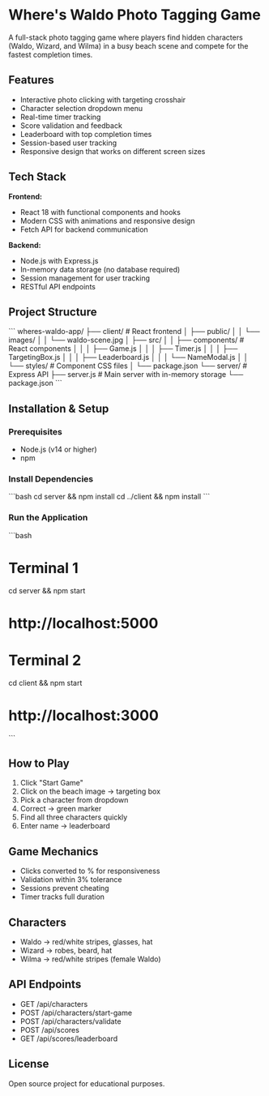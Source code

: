 # Where's Waldo Photo Tagging Game

A full-stack photo tagging game where players find hidden characters (Waldo, Wizard, and Wilma) in a busy beach scene and compete for the fastest completion times.

## Features
- Interactive photo clicking with targeting crosshair
- Character selection dropdown menu
- Real-time timer tracking
- Score validation and feedback
- Leaderboard with top completion times
- Session-based user tracking
- Responsive design that works on different screen sizes

## Tech Stack
**Frontend:**
- React 18 with functional components and hooks
- Modern CSS with animations and responsive design
- Fetch API for backend communication

**Backend:**
- Node.js with Express.js
- In-memory data storage (no database required)
- Session management for user tracking
- RESTful API endpoints

## Project Structure
\`\`\`
wheres-waldo-app/
├── client/                 # React frontend
│   ├── public/
│   │   └── images/
│   │       └── waldo-scene.jpg
│   ├── src/
│   │   ├── components/     # React components
│   │   │   ├── Game.js
│   │   │   ├── Timer.js
│   │   │   ├── TargetingBox.js
│   │   │   ├── Leaderboard.js
│   │   │   └── NameModal.js
│   │   └── styles/         # Component CSS files
│   └── package.json
└── server/                 # Express API
    ├── server.js          # Main server with in-memory storage
    └── package.json
\`\`\`

## Installation & Setup
### Prerequisites
- Node.js (v14 or higher)
- npm

### Install Dependencies
\`\`\`bash
cd server && npm install
cd ../client && npm install
\`\`\`

### Run the Application
\`\`\`bash
# Terminal 1
cd server && npm start
# http://localhost:5000

# Terminal 2
cd client && npm start
# http://localhost:3000
\`\`\`

## How to Play
1. Click "Start Game"  
2. Click on the beach image → targeting box  
3. Pick a character from dropdown  
4. Correct → green marker  
5. Find all three characters quickly  
6. Enter name → leaderboard  

## Game Mechanics
- Clicks converted to % for responsiveness  
- Validation within 3% tolerance  
- Sessions prevent cheating  
- Timer tracks full duration  

## Characters
- Waldo → red/white stripes, glasses, hat  
- Wizard → robes, beard, hat  
- Wilma → red/white stripes (female Waldo)  

## API Endpoints
- GET /api/characters  
- POST /api/characters/start-game  
- POST /api/characters/validate  
- POST /api/scores  
- GET /api/scores/leaderboard  

## License
Open source project for educational purposes.
